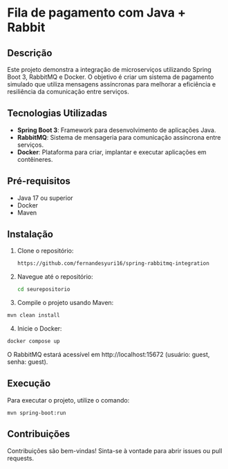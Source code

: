 # Fila de pagamento com Java + Rabbit

## Descrição
Este projeto demonstra a integração de microserviços utilizando Spring Boot 3, RabbitMQ e Docker.
O objetivo é criar um sistema de pagamento simulado que utiliza mensagens assíncronas para melhorar a eficiência e resiliência da comunicação entre serviços.

## Tecnologias Utilizadas
- **Spring Boot 3**: Framework para desenvolvimento de aplicações Java.
- **RabbitMQ**: Sistema de mensageria para comunicação assíncrona entre serviços.
- **Docker**: Plataforma para criar, implantar e executar aplicações em contêineres.

## Pré-requisitos
- Java 17 ou superior
- Docker
- Maven

## Instalação
1. Clone o repositório:
   ```bash
   https://github.com/fernandesyuri16/spring-rabbitmq-integration
2. Navegue até o repositório:
   ```bash
   cd seurepositorio
3. Compile o projeto usando Maven:
  ```bash 
  mvn clean install
  ```
4. Inicie o Docker:
  ```bash
docker compose up
  ```

O RabbitMQ estará acessível em http://localhost:15672 (usuário: guest, senha: guest).

## Execução
Para executar o projeto, utilize o comando:

```
mvn spring-boot:run
```

## Contribuições
Contribuições são bem-vindas! Sinta-se à vontade para abrir issues ou pull requests.
